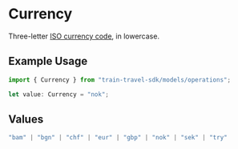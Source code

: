 # Currency

Three-letter [ISO currency code](https://www.iso.org/iso-4217-currency-codes.html), in lowercase.

## Example Usage

```typescript
import { Currency } from "train-travel-sdk/models/operations";

let value: Currency = "nok";
```

## Values

```typescript
"bam" | "bgn" | "chf" | "eur" | "gbp" | "nok" | "sek" | "try"
```